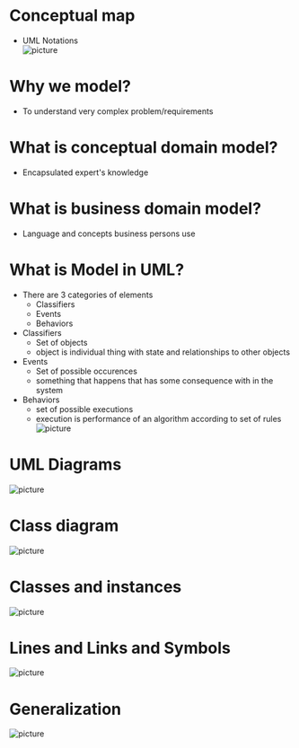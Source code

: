 # Conceptual map
* UML Notations\
![picture](imgs/uml-notations-1.jpg)

# Why we model?
* To understand very complex problem/requirements

# What is conceptual domain model?
* Encapsulated expert's knowledge

# What is business domain model?
* Language and concepts business persons use

# What is Model in UML?
* There are 3 categories of elements
	* Classifiers
	* Events
	* Behaviors
* Classifiers
	* Set of objects
	* object is individual thing with state and relationships to other objects
* Events
	* Set of possible occurences
	* something that happens that has some consequence with in the system
* Behaviors
	* set of possible executions
	* execution is performance of an algorithm according to set of rules\
![picture](imgs/model-1.jpg)

# UML Diagrams
![picture](imgs/uml-diagrams-1.jpg)

# Class diagram
![picture](imgs/class-diagrams-1.jpg)

# Classes and instances
![picture](imgs/classes-instances-1.jpg)

# Lines and Links and Symbols
![picture](imgs/symbols-1.jpg)

# Generalization
![picture](imgs/generalization-1.jpg)